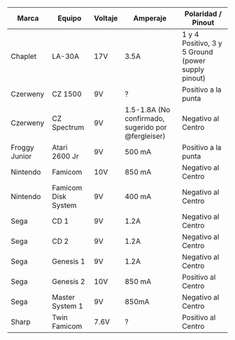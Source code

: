 | Marca  | Equipo | Voltaje | Amperaje | Polaridad / Pinout |
| ------------- | ------------- | ------------- | ------------- | ------------- |
| Chaplet  | LA-30A  | 17V | 3.5A  | 1 y 4 Positivo, 3 y 5 Ground (power supply pinout)  |
| Czerweny  | CZ 1500  | 9V | ?  | Positivo a la punta  |
| Czerweny  | CZ Spectrum  | 9V | 1.5-1.8A (No confirmado, sugerido por @fergleiser)  | Negativo al Centro  |
| Froggy Junior | Atari 2600 Jr  | 9V | 500 mA  | Positivo a la punta  |
| Nintendo  | Famicom  | 10V  | 850 mA  | Negativo al Centro  |
| Nintendo  | Famicom  Disk System | 9V  | 400 mA  | Negativo al Centro  |
| Sega  | CD 1  | 9V  | 1.2A  | Negativo al Centro  |
| Sega  | CD 2  | 9V  | 1.2A  | Negativo al Centro  |
| Sega  | Genesis 1  | 9V  | 1.2A  | Negativo al Centro  |
| Sega  | Genesis 2  | 10V  | 850 mA  | Positivo al Centro  |
| Sega  | Master System 1  | 9V  | 850mA  | Negativo al Centro  |
| Sharp  | Twin Famicom  | 7.6V  | ?  | Positivo al Centro  |
